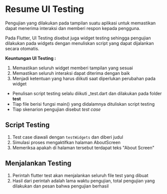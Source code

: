 # Resume UI Testing

Pengujian yang dilakukan pada tampilan suatu aplikasi untuk memastikan dapat menerima interaksi dan memberi respon kepada pengguna.

Pada Flutter, UI Testing disebut juga widget testing sehingga pengujian dilakukan pada widgets dengan menuliskan script yang dapat dijalankan secara otomatis.

**Keuntungan UI Testing :**
1. Memastikan seluruh widget memberi tampilan yang sesuai
2. Memastikan seluruh interaksi dapat diterima dengan baik
3. Menjadi ketentuan yang harus diikuti saat diperlukan perubahan pada widget

- Penulisan script testing selalu diikuti _test.dart dan dilakukan pada folder **test**
- Tiap file berisi fungsi main() yang didalamnya dituliskan script testing
- Tiap skenarion pengujian disebut *test case*

## Script Testing
1. Test case diawali dengan `testWidgets` dan diberi judul
2. Simulasi proses mengaktifkan halaman AboutScreen
3. Memeriksa apakah di halaman tersebut terdapat teks "About Screen"

## Menjalankan Testing
1. Perintah flutter test akan menjalankan seluruh file test yang dibuat 
2. Hasil dari perintah adalah lama waktu pengujian, total pengujian yang dilakukan dan pesan bahwa pengujian berhasil